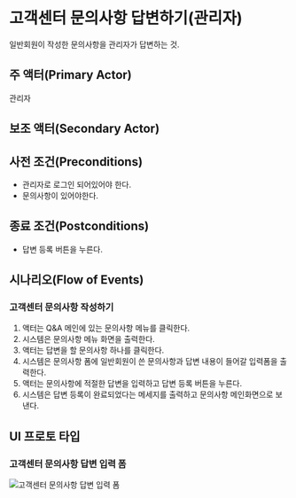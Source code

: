 # 고객센터 문의사항 답변하기(관리자)

일반회원이 작성한 문의사항을 관리자가 답변하는 것.

## 주 액터(Primary Actor)

관리자

## 보조 액터(Secondary Actor)

## 사전 조건(Preconditions)

- 관리자로 로그인 되어있어야 한다.
- 문의사항이 있어야한다.

## 종료 조건(Postconditions)

- 답변 등록 버튼을 누른다.

## 시나리오(Flow of Events)

### 고객센터 문의사항 작성하기

1. 액터는 Q&A 메인에 있는 문의사항 메뉴를 클릭한다.
2. 시스템은 문의사항 메뉴 화면을 출력한다.
3. 액터는 답변을 할 문의사항 하나를 클릭한다.
4. 시스템은 문의사항 폼에 일반회원이 쓴 문의사항과 답변 내용이 들어갈 입력폼을 출력한다.
5. 액터는 문의사항에 적절한 답변을 입력하고 답변 등록 버튼을 누른다.
6. 시스템은 답변 등록이 완료되었다는 메세지를 출력하고 문의사항 메인화면으로 보낸다.

## UI 프로토 타입

### 고객센터 문의사항 답변 입력 폼
![고객센터 문의사항 답변 입력 폼](./images/Q&A.PNG)

